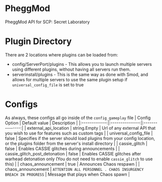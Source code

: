 # PheggMod
 
PheggMod API for SCP: Secret Laboratory

# Plugin Directory
There are 2 locations where plugins can be loaded from:
 - config/ServerPort/plugins - This allows you to launch multiple servers using different plugins, without having all servers run them.
 - serverinstall/plugins - This is the same way as done with Smod, and allows for multiple servers to use the same plugin setup if `universal_config_file` is set to true


# Configs
As always, these configs all go inside of the `config_gameplay` file
| Config Option | Default value  | Description  |
|:-------------:|:---------------:|:---------------:|
| external_api_location | string.Empty | Url of any external API that you wish to use for features such as custom tags |
| universal_config_file | false | Specifies if the server should load plugins from your config location, or the plugins folder from the server's install directory |
| cassie_glitch | false | Enables CASSIE glitches during announcements |
| cassie_glitch_post_detonation | false | Enables CASSIE glitches after warhead detonation only (You do not need to enable `cassie_glitch` to use this) |
| chaos_announcement | true | Announces Chaos respawn |
| chaos_announcement | `ATTENTION ALL PERSONNEL . CHAOS INSURGENCY BREACH IN PROGRESS` | Message that plays when Chaos spawn |
